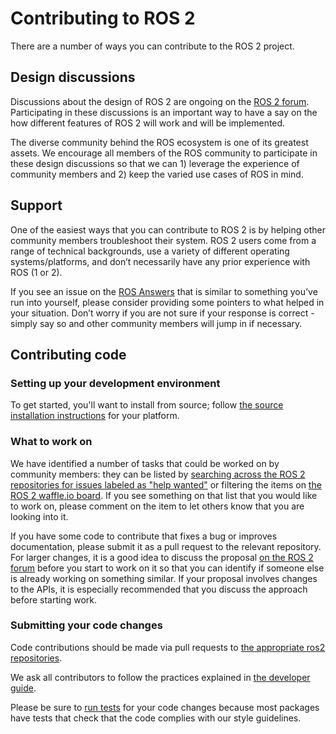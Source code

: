 # Contributing to ROS 2

There are a number of ways you can contribute to the ROS 2 project.

## Design discussions

Discussions about the design of ROS 2 are ongoing on the [ROS 2 forum](http://discourse.ros.org/c/ng-ros).
Participating in these discussions is an important way to have a say on the how different features of ROS 2 will work and will be implemented.

The diverse community behind the ROS ecosystem is one of its greatest assets.
We encourage all members of the ROS community to participate in these design discussions so that we can 1) leverage the experience of community members and 2) keep the varied use cases of ROS in mind.

## Support

One of the easiest ways that you can contribute to ROS 2 is by helping other community members troubleshoot their system.
ROS 2 users come from a range of technical backgrounds, use a variety of different operating systems/platforms, and don’t necessarily have any prior experience with ROS (1 or 2). 

If you see an issue on the [ROS Answers](https://answers.ros.org) that is similar to something you’ve run into yourself, please consider providing some pointers to what helped in your situation.
Don’t worry if you are not sure if your response is correct - simply say so and other community members will jump in if necessary.

## Contributing code

### Setting up your development environment

To get started, you'll want to install from source; follow [the source installation instructions](Installation#building-from-source.md) for your platform.

### What to work on

We have identified a number of tasks that could be worked on by community members: they can be listed by [searching across the ROS 2 repositories for issues labeled as "help wanted"](https://github.com/search?q=user%3Aament+user%3Aros2+is%3Aopen+label%3A"help+wanted"&type=Issues) or filtering the items on [the ROS 2 waffle.io board](https://waffle.io/ros2/ros2?search=help%20wanted).
If you see something on that list that you would like to work on, please comment on the item to let others know that you are looking into it.

If you have some code to contribute that fixes a bug or improves documentation, please submit it as a pull request to the relevant repository.
For larger changes, it is a good idea to discuss the proposal [on the ROS 2 forum](http://discourse.ros.org/c/ng-ros) before you start to work on it so that you can identify if someone else is already working on something similar.
If your proposal involves changes to the APIs, it is especially recommended that you discuss the approach before starting work.

### Submitting your code changes

Code contributions should be made via pull requests to [the appropriate ros2 repositories](https://github.com/ros2).

We ask all contributors to follow the practices explained in [the developer guide](Developer-Guide.md).

Please be sure to [run tests](https://github.com/ros2/ros2/wiki/Colcon-Tutorial#run-the-tests) for your code changes because most packages have tests that check that the code complies with our style guidelines.
